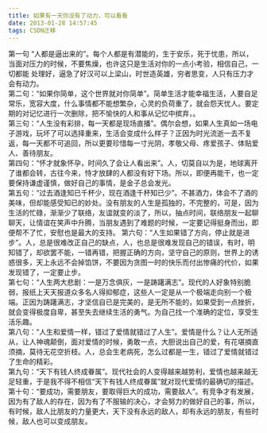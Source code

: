 ```yaml
---
title: 如果有一天你没有了动力，可以看看
date: 2013-01-28 14:57:45
tags: CSDN迁移
---
```

   第一句 “人都是逼出来的”。每个人都是有潜能的，生于安乐，死于忧患，所以，当面对压力的时候，不要焦燥，也许这只是生活对你的一点小考验，相信自己，一切都能 处理好，逼急了好汉可以上梁山，时世造英雄，穷者思变，人只有压力才会有动力。  
 第二句：“如果你简单，这个世界就对你简单”。简单生活才能幸福生活，人要自足常乐，宽容大度，什么事情都不能想繁杂，心灵的负荷重了，就会怨天忧人。要定期的对记忆进行一次删除，把不愉快的人和事从记忆中摈弃，。  
 第三句：“人生没有彩排，每一天都是现场直播”。偶尔会想，如果人生真如一场电子游戏，玩坏了可以选择重来，生活会变成什么样子？正因为时光流逝一去不复返，每一天都不可追回，所以更要珍惜每一寸光阴，孝敬父母、疼爱孩子、体贴爱人、善待朋友。  
 第四句：“怀才就象怀孕，时间久了会让人看出来”。人，切莫自以为是，地球离开 了谁都会转，古往今来，恃才放肆的人都没有好下场。所以，即便再能干，也一定要保持谦虚谨慎，做好自己的事情，是金子总会发光。  
 第五句：“过去酒逢知已千杯少，现在酒逢千杯知已少”。不甚酒力，体会不了酒的美味，但却能感受知已的妙处。没有朋友的人生是孤独的，不完整的，可是，因为生活的忙碌，渐渐少了联络，友谊就变的淡了，所以，抽点时间，联络朋友一起聊聊天，让情谊在笑声中升腾，当朋友遇到了难题的时候，一定要记得挺身而出，即便帮不了忙，安慰也是最大的支持。 第六句：“人生如果错了方向，停止就是进步”。人，总是很难改正自己的缺点，人，也总是很难发现自己的错误，有时，明知错了，却欲罢不能，一错再错，把握正确的方向，坚守自己的原则，世界上的诱惑很多，天上永远不会掉馅饼，不要因为贪图一时的快乐而付出惨痛的代价，如果发现错了，一定要止步。  
 第七句：“人生两大悲剧：一是万念俱灰，一是踌躇满志”。现代的人好象特别脆弱，报纸上天天报道众多名人得抑郁症，这些人一定是从一个极端走向别一个极端。正因为踌躇满志，才坚信自已是完美的，是无所不能的，如果受到一点挫折，就会变得极度自卑，甚至失去继续生活的勇气。为自己找一个准确的定位，享受生活乐趣。  
 第八句：“人生和爱情一样，错过了爱情就错过了人生”。爱情是什么？让人无所适从，让人神魂颠倒，面对爱情的时候，勇敢一点，大胆说出自己的爱，有花堪摘直须摘，莫待无花空折枝。人，总会生老病死，怎么过都是一生，错过了爱情就错过了生命的精彩。  
 第九句：“天下有钱人终成眷属”。现代社会的人变得越来越势利，爱情也越来越无足轻重，于是我不得不相信“天下有钱人终成眷属”就对现代爱情的最确切的描述。  
 第十句：“要成功，需要朋友，要取得巨大的成功，需要敌人”。有竞争才有发展，因为有了敌人的存在，因为有了不服输的决心，才会努力的做好自己的事，所以，有时候，敌人比朋友的力量更大，天下没有永远的敌人，却有永远的朋友，有些时候，敌人也可以变成朋友。  
    
   
 